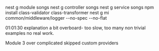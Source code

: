 nest g module songs
nest g controller songs
nest g service songs
npm install class-validator class-transformer
nest g mi common/middleware/logger --no-spec --no-flat

01:01:30
explanation a bit overboard- too slow, too many non trivial examples no real work.

Module 3 over complicated
skipped custom providers
